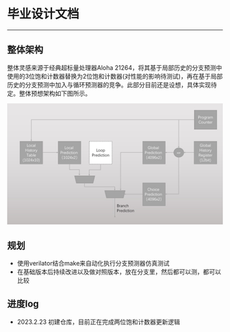 # 毕业设计文档

 ___

## 整体架构

整体灵感来源于经典超标量处理器Aloha 21264，将其基于局部历史的分支预测中使用的3位饱和计数器替换为2位饱和计数器(对性能的影响待测试)，再在基于局部历史的分支预测中加入与循环预测器的竞争。此部分目前还是设想，具体实现待定。整体预想架构如下图所示。

![BranchPredictionUnit_Architecture](Document/Slide2.jpg)

## 规划

* 使用verilator结合make来自动化执行分支预测器仿真测试
* 在基础版本后持续改进以及做对照版本，放在分支里，然后都可以测，都可以比较

## 进度log

* 2023.2.23 初建仓库，目前正在完成两位饱和计数器更新逻辑

